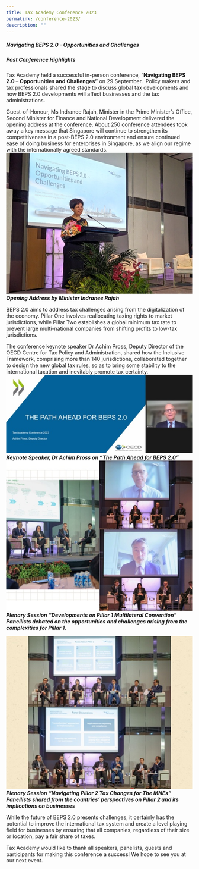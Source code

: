 ```yaml
---
title: Tax Academy Conference 2023
permalink: /conference-2023/
description: ""
---
```

##### **Navigating BEPS 2.0 - Opportunities and Challenges**<br>
##### **Post Conference Highlights**


Tax Academy held a successful in-person conference, “**Navigating BEPS 2.0 – Opportunities and Challenges”** on 29 September.&nbsp; Policy makers and tax professionals shared the stage to discuss global tax developments and how BEPS 2.0 developments will affect businesses and the tax administrations.

Guest-of-Honour, Ms Indranee Rajah, Minister in the Prime Minister’s Office, Second Minister for Finance and National Development delivered the opening address at the conference. About 250 conference attendees took away a key message that Singapore will continue to strengthen its competitiveness in a post-BEPS 2.0 environment and ensure continued ease of doing business for enterprises in Singapore, as we align our regime with the internationally agreed standards.
![](/images/2m%20picture.jpg)
***Opening Address by Minister Indranee Rajah***


BEPS 2.0 aims to address tax challenges arising from the digitalization of the economy. Pillar One involves reallocating taxing rights to market jurisdictions, while Pillar Two establishes a global minimum tax rate to prevent large multi-national companies from shifting profits to low-tax jurisdictions.

The conference keynote speaker Dr Achim Pross, Deputy Director of the OECD Centre for Tax Policy and Administration, shared how the Inclusive Framework, comprising more than 140 jurisdictions, collaborated together to design the new global tax rules, so as to bring some stability to the international taxation and inevitably promote tax certainty.
![](/images/achim%20picture.jpg)
***Keynote Speaker, Dr Achim Pross on “The Path Ahead for BEPS 2.0”***
![](/images/panel%201%20picture.jpg)
***Plenary Session “Developments on Pillar 1 Multilateral Convention”***
***Panellists debated on the opportunities and challenges arising from the complexities for Pillar 1.***

![](/images/pillar%202%20picture.jpg) 
***Plenary Session “Navigating Pillar 2 Tax Changes for The MNEs”***
***Panellists shared from the countries’ perspectives on Pillar 2 and its implications on businesses***

While the future of BEPS 2.0 presents challenges, it certainly has the potential to improve the international tax system and create a level playing field for businesses by ensuring that all companies, regardless of their size or location, pay a fair share of taxes.

Tax Academy would like to thank all speakers, panelists, guests and participants for making this conference a success! We hope to see you at our next event.